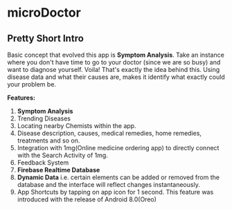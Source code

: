 # microDoctor

## Pretty Short Intro
Basic concept that evolved this app is **Symptom Analysis**. Take an instance where you don't have time to go to your doctor (since we are so busy) and want to diagnose yourself. Voila! That's exactly the idea behind this. Using disease data and what their causes are, makes it identify what exactly could your problem be.

**Features:**
1. **Symptom Analysis**
2. Trending Diseases
3. Locating nearby Chemists within the app.
4. Disease description, causes, medical remedies, home remedies, treatments and so on.
5. Integration with 1mg(Online medicine ordering app) to directly connect with the Search Activity of 1mg.
6. Feedback System
7. **Firebase Realtime Database**
8. **Dynamic Data** i.e. certain elements can be added or removed from the database and the interface will reflect changes instantaneously.
9. App Shortcuts by tapping on app icon for 1 second. This feature was introduced with the release of Android 8.0(Oreo)
